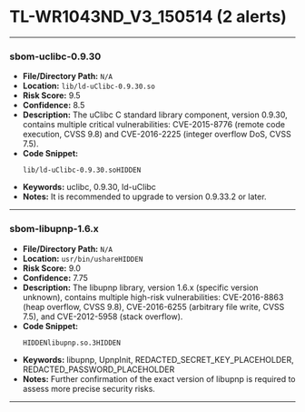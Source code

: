 # TL-WR1043ND_V3_150514 (2 alerts)

---

### sbom-uclibc-0.9.30

- **File/Directory Path:** `N/A`
- **Location:** `lib/ld-uClibc-0.9.30.so`
- **Risk Score:** 9.5
- **Confidence:** 8.5
- **Description:** The uClibc C standard library component, version 0.9.30, contains multiple critical vulnerabilities: CVE-2015-8776 (remote code execution, CVSS 9.8) and CVE-2016-2225 (integer overflow DoS, CVSS 7.5).
- **Code Snippet:**
  ```
  lib/ld-uClibc-0.9.30.soHIDDEN
  ```
- **Keywords:** uclibc, 0.9.30, ld-uClibc
- **Notes:** It is recommended to upgrade to version 0.9.33.2 or later.

---
### sbom-libupnp-1.6.x

- **File/Directory Path:** `N/A`
- **Location:** `usr/bin/ushareHIDDEN`
- **Risk Score:** 9.0
- **Confidence:** 7.75
- **Description:** The libupnp library, version 1.6.x (specific version unknown), contains multiple high-risk vulnerabilities: CVE-2016-8863 (heap overflow, CVSS 9.8), CVE-2016-6255 (arbitrary file write, CVSS 7.5), and CVE-2012-5958 (stack overflow).
- **Code Snippet:**
  ```
  HIDDENlibupnp.so.3HIDDEN
  ```
- **Keywords:** libupnp, UpnpInit, REDACTED_SECRET_KEY_PLACEHOLDER, REDACTED_PASSWORD_PLACEHOLDER
- **Notes:** Further confirmation of the exact version of libupnp is required to assess more precise security risks.

---
